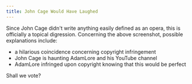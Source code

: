 ```yaml
---
title: John Cage Would Have Laughed
---
```


Since John Cage didn't write anything easily defined as an opera, this is officially a topical digression. Concerning the above screenshot, possible explanations include:

* a hilarious coincidence concerning copyright infringement
* John Cage is haunting AdamLore and his YouTube channel
* AdamLore infringed upon copyright knowing that this would be perfect

Shall we vote?


